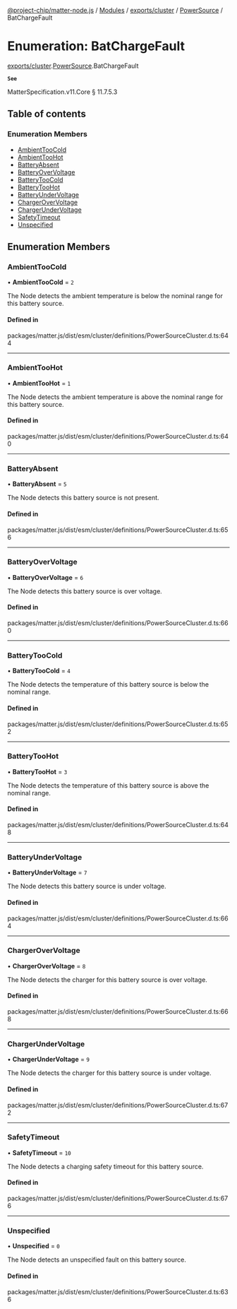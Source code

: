 [@project-chip/matter-node.js](../README.md) / [Modules](../modules.md) / [exports/cluster](../modules/exports_cluster.md) / [PowerSource](../modules/exports_cluster.PowerSource.md) / BatChargeFault

# Enumeration: BatChargeFault

[exports/cluster](../modules/exports_cluster.md).[PowerSource](../modules/exports_cluster.PowerSource.md).BatChargeFault

**`See`**

MatterSpecification.v11.Core § 11.7.5.3

## Table of contents

### Enumeration Members

- [AmbientTooCold](exports_cluster.PowerSource.BatChargeFault.md#ambienttoocold)
- [AmbientTooHot](exports_cluster.PowerSource.BatChargeFault.md#ambienttoohot)
- [BatteryAbsent](exports_cluster.PowerSource.BatChargeFault.md#batteryabsent)
- [BatteryOverVoltage](exports_cluster.PowerSource.BatChargeFault.md#batteryovervoltage)
- [BatteryTooCold](exports_cluster.PowerSource.BatChargeFault.md#batterytoocold)
- [BatteryTooHot](exports_cluster.PowerSource.BatChargeFault.md#batterytoohot)
- [BatteryUnderVoltage](exports_cluster.PowerSource.BatChargeFault.md#batteryundervoltage)
- [ChargerOverVoltage](exports_cluster.PowerSource.BatChargeFault.md#chargerovervoltage)
- [ChargerUnderVoltage](exports_cluster.PowerSource.BatChargeFault.md#chargerundervoltage)
- [SafetyTimeout](exports_cluster.PowerSource.BatChargeFault.md#safetytimeout)
- [Unspecified](exports_cluster.PowerSource.BatChargeFault.md#unspecified)

## Enumeration Members

### AmbientTooCold

• **AmbientTooCold** = ``2``

The Node detects the ambient temperature is below the nominal range for this battery source.

#### Defined in

packages/matter.js/dist/esm/cluster/definitions/PowerSourceCluster.d.ts:644

___

### AmbientTooHot

• **AmbientTooHot** = ``1``

The Node detects the ambient temperature is above the nominal range for this battery source.

#### Defined in

packages/matter.js/dist/esm/cluster/definitions/PowerSourceCluster.d.ts:640

___

### BatteryAbsent

• **BatteryAbsent** = ``5``

The Node detects this battery source is not present.

#### Defined in

packages/matter.js/dist/esm/cluster/definitions/PowerSourceCluster.d.ts:656

___

### BatteryOverVoltage

• **BatteryOverVoltage** = ``6``

The Node detects this battery source is over voltage.

#### Defined in

packages/matter.js/dist/esm/cluster/definitions/PowerSourceCluster.d.ts:660

___

### BatteryTooCold

• **BatteryTooCold** = ``4``

The Node detects the temperature of this battery source is below the nominal range.

#### Defined in

packages/matter.js/dist/esm/cluster/definitions/PowerSourceCluster.d.ts:652

___

### BatteryTooHot

• **BatteryTooHot** = ``3``

The Node detects the temperature of this battery source is above the nominal range.

#### Defined in

packages/matter.js/dist/esm/cluster/definitions/PowerSourceCluster.d.ts:648

___

### BatteryUnderVoltage

• **BatteryUnderVoltage** = ``7``

The Node detects this battery source is under voltage.

#### Defined in

packages/matter.js/dist/esm/cluster/definitions/PowerSourceCluster.d.ts:664

___

### ChargerOverVoltage

• **ChargerOverVoltage** = ``8``

The Node detects the charger for this battery source is over voltage.

#### Defined in

packages/matter.js/dist/esm/cluster/definitions/PowerSourceCluster.d.ts:668

___

### ChargerUnderVoltage

• **ChargerUnderVoltage** = ``9``

The Node detects the charger for this battery source is under voltage.

#### Defined in

packages/matter.js/dist/esm/cluster/definitions/PowerSourceCluster.d.ts:672

___

### SafetyTimeout

• **SafetyTimeout** = ``10``

The Node detects a charging safety timeout for this battery source.

#### Defined in

packages/matter.js/dist/esm/cluster/definitions/PowerSourceCluster.d.ts:676

___

### Unspecified

• **Unspecified** = ``0``

The Node detects an unspecified fault on this battery source.

#### Defined in

packages/matter.js/dist/esm/cluster/definitions/PowerSourceCluster.d.ts:636
